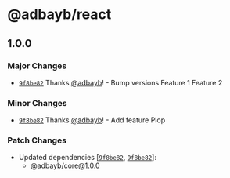 # @adbayb/react

## 1.0.0

### Major Changes

-   [`9f8be82`](https://github.com/adbayb/poc-monorepo/commit/9f8be822c39c60d26dfa6322e45615a192a83f7e) Thanks [@adbayb](https://github.com/adbayb)! - Bump versions
    Feature 1
    Feature 2

### Minor Changes

-   [`9f8be82`](https://github.com/adbayb/poc-monorepo/commit/9f8be822c39c60d26dfa6322e45615a192a83f7e) Thanks [@adbayb](https://github.com/adbayb)! - Add feature
    Plop

### Patch Changes

-   Updated dependencies [[`9f8be82`](https://github.com/adbayb/poc-monorepo/commit/9f8be822c39c60d26dfa6322e45615a192a83f7e), [`9f8be82`](https://github.com/adbayb/poc-monorepo/commit/9f8be822c39c60d26dfa6322e45615a192a83f7e)]:
    -   @adbayb/core@1.0.0
